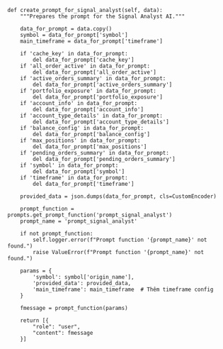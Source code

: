     def create_prompt_for_signal_analyst(self, data):
        """Prepares the prompt for the Signal Analyst AI."""
        
        data_for_prompt = data.copy()
        symbol = data_for_prompt['symbol']
        main_timeframe = data_for_prompt['timeframe']

        if 'cache_key' in data_for_prompt:
            del data_for_prompt['cache_key']
        if 'all_order_active' in data_for_prompt:
            del data_for_prompt['all_order_active']
        if 'active_orders_summary' in data_for_prompt:
            del data_for_prompt['active_orders_summary']
        if 'portfolio_exposure' in data_for_prompt:
            del data_for_prompt['portfolio_exposure']
        if 'account_info' in data_for_prompt:
            del data_for_prompt['account_info']
        if 'account_type_details' in data_for_prompt:
            del data_for_prompt['account_type_details']
        if 'balance_config' in data_for_prompt:
            del data_for_prompt['balance_config']
        if 'max_positions' in data_for_prompt:
            del data_for_prompt['max_positions']
        if 'pending_orders_summary' in data_for_prompt:
            del data_for_prompt['pending_orders_summary']
        if 'symbol' in data_for_prompt:
            del data_for_prompt['symbol']
        if 'timeframe' in data_for_prompt:
            del data_for_prompt['timeframe']
            
        provided_data = json.dumps(data_for_prompt, cls=CustomEncoder)

        prompt_function = prompts.get_prompt_function('prompt_signal_analyst')
        prompt_name = 'prompt_signal_analyst'
            
        if not prompt_function:
            self.logger.error(f"Prompt function '{prompt_name}' not found.")
            raise ValueError(f"Prompt function '{prompt_name}' not found.")

        params = {
            'symbol': symbol['origin_name'],
            'provided_data': provided_data,
            'main_timeframe': main_timeframe  # Thêm timeframe config
        }
        
        fmessage = prompt_function(params)
        
        return [{
            "role": "user",
            "content": fmessage
        }]
